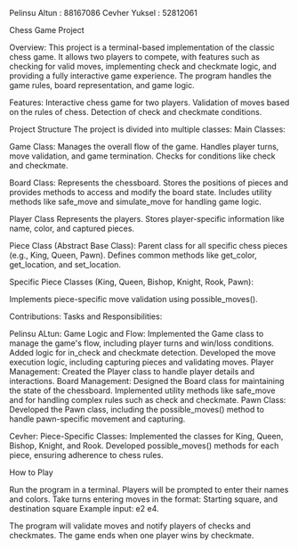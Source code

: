 Pelinsu Altun : 88167086
Cevher Yuksel : 52812061

Chess Game Project

Overview:
This project is a terminal-based implementation of the classic chess game.
It allows two players to compete, with features such as checking for valid moves, 
implementing check and checkmate logic, and providing a fully interactive game experience.
The program handles the game rules, board representation, and game logic.

Features:
Interactive chess game for two players.
Validation of moves based on the rules of chess.
Detection of check and checkmate conditions.

Project Structure
The project is divided into multiple classes:
Main Classes:

Game Class:
Manages the overall flow of the game.
Handles player turns, move validation, and game termination.
Checks for conditions like check and checkmate.

Board Class:
Represents the chessboard.
Stores the positions of pieces and provides methods to access and modify the board state.
Includes utility methods like safe_move and simulate_move for handling game logic.

Player Class
Represents the players.
Stores player-specific information like name, color, and captured pieces.

Piece Class (Abstract Base Class):
Parent class for all specific chess pieces (e.g., King, Queen, Pawn).
Defines common methods like get_color, get_location, and set_location.

Specific Piece Classes (King, Queen, Bishop, Knight, Rook, Pawn):

Implements piece-specific move validation using possible_moves().

Contributions:
Tasks and Responsibilities:

Pelinsu ALtun:
Game Logic and Flow:
Implemented the Game class to manage the game's flow, including player turns and win/loss conditions.
Added logic for in_check and checkmate detection.
Developed the move execution logic, including capturing pieces and validating moves.
Player Management:
Created the Player class to handle player details and interactions.
Board Management:
Designed the Board class for maintaining the state of the chessboard.
Implemented utility methods like safe_move and for handling complex rules such as check and checkmate.
Pawn Class:
Developed the Pawn class, including the possible_moves() method to handle pawn-specific movement and capturing.

Cevher:
Piece-Specific Classes:
Implemented the classes for King, Queen, Bishop, Knight, and Rook.
Developed possible_moves() methods for each piece, ensuring adherence to chess rules.


How to Play

Run the program in a terminal.
Players will be prompted to enter their names and colors.
Take turns entering moves in the format:
Starting square, and destination square 
Example input: e2 e4.

The program will validate moves and notify players of checks and checkmates.
The game ends when one player wins by checkmate.
